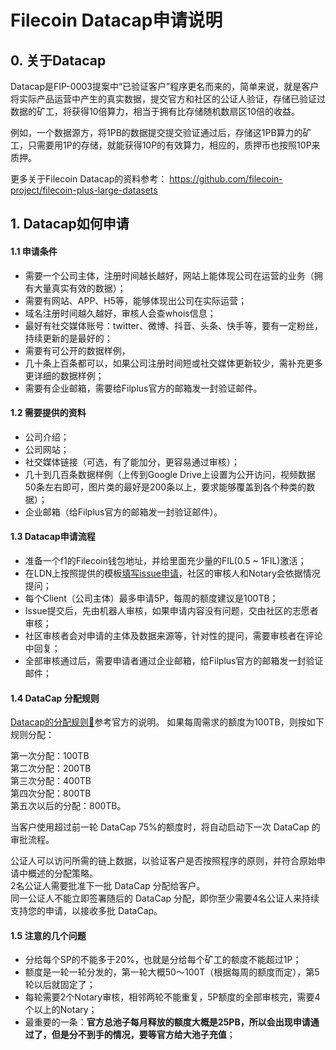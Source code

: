 # Filecoin Datacap申请说明

## 0. 关于Datacap
Datacap是FIP-0003提案中“已验证客户”程序更名而来的，简单来说，就是客户将实际产品运营中产生的真实数据，提交官方和社区的公证人验证，存储已验证过数据的矿工，将获得10倍算力，相当于拥有比存储随机数扇区10倍的收益。

例如，一个数据源方，将1PB的数据提交提交验证通过后，存储这1PB算力的矿工，只需要用1P的存储，就能获得10P的有效算力，相应的，质押币也按照10P来质押。

更多关于Filecoin Datacap的资料参考：
https://github.com/filecoin-project/filecoin-plus-large-datasets

## 1. Datacap如何申请

#### 1.1 申请条件
- 需要一个公司主体，注册时间越长越好，网站上能体现公司在运营的业务（拥有大量真实有效的数据）；
- 需要有网站、APP、H5等，能够体现出公司在实际运营；
- 域名注册时间越久越好，审核人会查whois信息；
- 最好有社交媒体账号：twitter、微博、抖音、头条、快手等，要有一定粉丝，持续更新的是最好的；
- 需要有可公开的数据样例，
- 几十条上百条都可以，如果公司注册时间短或社交媒体更新较少，需补充更多更详细的数据样例；
- 需要有企业邮箱，需要给Filplus官方的邮箱发一封验证邮件。

#### 1.2 需要提供的资料
- 公司介绍；
- 公司网站；
- 社交媒体链接（可选，有了能加分，更容易通过审核）；
- 几十到几百条数据样例（上传到Google Drive上设置为公开访问，视频数据50条左右即可，图片类的最好是200条以上，要求能够覆盖到各个种类的数据）；
- 企业邮箱（给Filplus官方的邮箱发一封验证邮件）。

#### 1.3 Datacap申请流程
- 准备一个f1的Filecoin钱包地址，并给里面充少量的FIL(0.5 ~ 1FIL)激活；
- 在LDN上按照提供的模板[填写issue申请](https://github.com/filecoin-project/filecoin-plus-large-datasets/issues)，社区的审核人和Notary会依据情况提问；
- 每个Client（公司主体）最多申请5P，每周的额度建议是100TB；
- Issue提交后，先由机器人审核，如果申请内容没有问题，交由社区的志愿者审核；
- 社区审核者会对申请的主体及数据来源等，针对性的提问，需要审核者在评论中回复；
- 全部审核通过后，需要申请者通过企业邮箱，给Filplus官方的邮箱发一封验证邮件；

#### 1.4 DataCap 分配规则
[Datacap的分配规则🔗](https://github.com/filecoin-project/filecoin-plus-large-datasets#datacap-allocation-calculations)参考官方的说明。
如果每周需求的额度为100TB，则按如下规则分配：

第一次分配：100TB  
第二次分配：200TB  
第三次分配：400TB  
第四次分配：800TB  
第五次以后的分配：800TB。

当客户使用超过前一轮 DataCap 75%的额度时，将自动启动下一次 DataCap 的审批流程。

公证人可以访问所需的链上数据，以验证客户是否按照程序的原则，并符合原始申请中概述的分配策略。  
2名公证人需要批准下一批 DataCap 分配给客户。  
同一公证人不能立即签署随后的 DataCap 分配，即你至少需要4名公证人来持续支持您的申请，以接收多批 DataCap。

#### 1.5 注意的几个问题
- 分给每个SP的不能多于20%，也就是分给每个矿工的额度不能超过1P；
- 额度是一轮一轮分发的，第一轮大概50～100T（根据每周的额度而定），第5轮以后就固定了；
- 每轮需要2个Notary审核，相邻两轮不能重复，5P额度的全部审核完，需要4个以上的Notary；
- 最重要的一条：**官方总池子每月释放的额度大概是25PB，所以会出现申请通过了，但是分不到手的情况，要等官方给大池子充值**；
